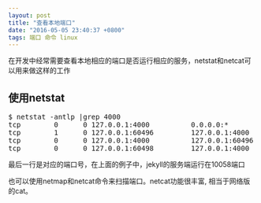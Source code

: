 ```yaml
---
layout: post
title: "查看本地端口"
date: "2016-05-05 23:40:37 +0800"
tags: 端口 命令 linux
---
```


在开发中经常需要查看本地相应的端口是否运行相应的服务，netstat和netcat可以用来做这样的工作

## 使用netstat

<pre>
$ netstat -antlp |grep 4000
tcp        0      0 127.0.0.1:4000          0.0.0.0:*               LISTEN      10058/ruby2.3   
tcp        1      0 127.0.0.1:60496         127.0.0.1:4000          CLOSE_WAIT  11924/chrome    
tcp        0      0 127.0.0.1:4000          127.0.0.1:60496         FIN_WAIT2   -               
tcp        0      0 127.0.0.1:60498         127.0.0.1:4000          TIME_WAIT   -               
</pre>
最后一行是对应的端口号，在上面的例子中，jekyll的服务端运行在10058端口

也可以使用netmap和netcat命令来扫描端口。netcat功能很丰富, 相当于网络版的cat。
